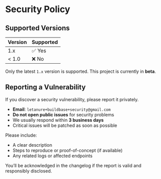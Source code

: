# Security Policy

## Supported Versions

| Version | Supported |
| ------- | --------- |
| 1.x     | ✅ Yes     |
| < 1.0   | ❌ No      |

Only the latest `1.x` version is supported. This project is currently in **beta**.

## Reporting a Vulnerability

If you discover a security vulnerability, please report it privately.

- **Email**: `letanure+buildbase+security@gmail.com`
- **Do not open public issues** for security problems
- We usually respond within **3 business days**
- Critical issues will be patched as soon as possible

Please include:

- A clear description
- Steps to reproduce or proof-of-concept (if available)
- Any related logs or affected endpoints

You’ll be acknowledged in the changelog if the report is valid and responsibly disclosed.